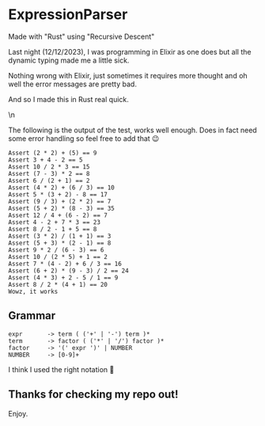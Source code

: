 # ExpressionParser
Made with "Rust" using "Recursive Descent"

Last night (12/12/2023), I was programming in Elixir as one does but all the dynamic typing made me a little sick.

Nothing wrong with Elixir, just sometimes it requires more thought and oh well the error messages are pretty bad.

And so I made this in Rust real quick. 



\n

The following is the output of the test, works well enough.
Does in fact need some error handling so feel free to add that 😉

```
Assert (2 * 2) + (5) == 9
Assert 3 + 4 - 2 == 5
Assert 10 / 2 * 3 == 15
Assert (7 - 3) * 2 == 8
Assert 6 / (2 + 1) == 2
Assert (4 * 2) + (6 / 3) == 10
Assert 5 * (3 + 2) - 8 == 17
Assert (9 / 3) + (2 * 2) == 7
Assert (5 + 2) * (8 - 3) == 35
Assert 12 / 4 + (6 - 2) == 7
Assert 4 - 2 + 7 * 3 == 23
Assert 8 / 2 - 1 + 5 == 8
Assert (3 * 2) / (1 + 1) == 3
Assert (5 + 3) * (2 - 1) == 8
Assert 9 * 2 / (6 - 3) == 6
Assert 10 / (2 * 5) + 1 == 2
Assert 7 * (4 - 2) + 6 / 3 == 16
Assert (6 + 2) * (9 - 3) / 2 == 24
Assert (4 * 3) + 2 - 5 / 1 == 9
Assert 8 / 2 * (4 + 1) == 20
Wowz, it works
```


## Grammar
```
expr       -> term ( ('+' | '-') term )*
term       -> factor ( ('*' | '/') factor )*
factor     -> '(' expr ')' | NUMBER
NUMBER     -> [0-9]+
```

I think I used the right notation 🤔



## Thanks for checking my repo out!

Enjoy.
